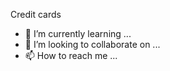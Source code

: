 Credit cards 
- 🌱 I’m currently learning ...
- 💞️ I’m looking to collaborate on ...
- 📫 How to reach me ...

<!---
Txting1/Txting1 is a ✨ special ✨ repository because its `README.md` (this file) appears on your GitHub profile.
You can click the Preview link to ta8ke a look at your changes.
--->
